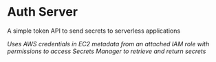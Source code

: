 # **Auth Server**

A simple token API to send secrets to serverless applications

_Uses AWS credentials in EC2 metadata from an attached IAM role with permissions
to access Secrets Manager to retrieve and return secrets_
